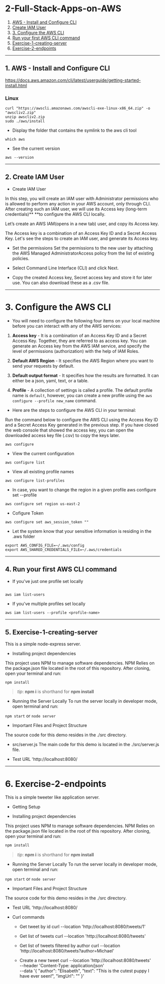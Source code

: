 # 2-Full-Stack-Apps-on-AWS
1. [AWS - Install and Configure CLI](#schema1)
2. [Create IAM User](#schema2)
3. [3. Configure the AWS CLI](#schema3)
4. [Run your first AWS CLI command](#schema4)
5. [Exercise-1-creating-server](#schema5)
6. [Exercise-2-endpoints](#schema6)


<hr>
<a name='schema1'></a>

## 1. AWS - Install and Configure CLI

https://docs.aws.amazon.com/cli/latest/userguide/getting-started-install.html

### Linux
```
curl "https://awscli.amazonaws.com/awscli-exe-linux-x86_64.zip" -o "awscliv2.zip"
unzip awscliv2.zip
sudo ./aws/install
```


- Display the folder that contains the symlink to the aws cli tool
```
which aws
```

- See the current version
```
aws --version
```



<hr>
<a name='schema2'></a>

## 2. Create IAM User
- Create IAM User

In this step, you will create an IAM user with Administrator permissions who is allowed to perform any action in your 
AWS account, only through CLI. After creating such an IAM user, we will use its 
Access key (long-term credentials)** **to configure the AWS CLI locally.

Let’s create an AWS IAM(opens in a new tab) user, and copy its Access key.



The Access key is a combination of an Access Key ID and a Secret Access Key. Let's see the steps to create an IAM user, 
and generate its Access key.

- Set the permissions 
Set the permissions to the new user by attaching the AWS Managed AdministratorAccess policy from the list of 
existing policies.


- Select Command Line Interface (CLI) and click Next.

- Copy the created Access key, Secret access key and store it for later use. You can also download these as a .csv file.

<hr>
<a name='schema3'></a>

# 3. Configure the AWS CLI

- You will need to configure the following four items on your local machine before you can interact with any of the AWS 
services:

1. **Access key** - It is a combination of an Access Key ID and a Secret Access Key. Together, they are referred to as 
access key. You can generate an Access key from the AWS IAM service, and specify the level of permissions 
(authorization) with the help of IAM Roles.

2. **Default AWS Region** - It specifies the AWS Region where you want to send your requests by default.
3. **Default output format** - It specifies how the results are formatted. It can either be a json, yaml, text, 
or a table.
4. **Profile** - A collection of settings is called a profile. The default profile name is `default`, however, 
you can create a new profile using the `aws configure --profile new_name` command.

- Here are the steps to configure the AWS CLI in your terminal:

Run the command below to configure the AWS CLI using the Access Key ID and a Secret Access Key generated in the 
previous step. If you have closed the web console that showed the access key, you can open the downloaded access 
key file (.csv) to copy the keys later.
```
aws configure 
```

- View the current configuration
```
aws configure list
``` 
- View all existing profile names
```
aws configure list-profiles
```
- In case, you want to change the region in a given profile aws configure set <parameter> <value>  --profile <profile-name>
```
aws configure set region us-east-2  
```
- Cofigure Token
```
aws configure set aws_session_token ""
```

- Let the system know that your sensitive information is residing in the .aws folder
```
export AWS_CONFIG_FILE=~/.aws/config
export AWS_SHARED_CREDENTIALS_FILE=~/.aws/credentials
```


<hr>
<a name='schema4'></a>

## 4. Run your first AWS CLI command

- If you've just one profile set locally
```

aws iam list-users
```

- If you've multiple profiles set locally
```
aws iam list-users --profile <profile-name>
```


<hr>
<a name='schema5'></a>

## 5. Exercise-1-creating-server


This is a simple node-express server.

- Installing project dependencies

This project uses NPM to manage software dependencies. NPM Relies on the package.json file located in the root of 
this repository. After cloning, open your terminal and run:
```
npm install
```
>_tip_: **npm i** is shorthand for **npm install**

- Running the Server Locally
To run the server locally in developer mode, open terminal and run:


`npm start` or `node server`

- Important Files and Project Structure

The source code for this demo resides in the ./src directory.

- src/server.js
The main code for this demo is located in the ./src/server.js file. 

- Test URL
'http://localhost:8080/

<hr>
<a name='schema6'></a>

# 6. Exercise-2-endpoints


This is a simple tweeter like application server.

- Getting Setup

- Installing project dependencies

This project uses NPM to manage software dependencies. NPM Relies on the package.json file located in the root of 
this repository. After cloning, open your terminal and run:
```bash
npm install
```
>_tip_: **npm i** is shorthand for **npm install**

- Running the Server Locally
To run the server locally in developer mode, open terminal and run:

`npm start` or `node server`

- Important Files and Project Structure

The source code for this demo resides in the ./src directory.

- Test URL
'http://localhost:8080/

- Curl commands

  - Get tweet by id
  curl --location 'http://localhost:8080/tweets/1'

  - Get list of tweets
  curl --location 'http://localhost:8080/tweets'

  - Get list of tweets filtered by author
  curl --location 'http://localhost:8080/tweets?author=Michael'

  - Create a new tweet
  curl --location 'http://localhost:8080/tweets' \
  --header 'Content-Type: application/json' \
  --data '{
      "author": "Elisabeth",
      "text": "This is the cutest puppy I have ever seen!",
      "imgUrl": ""
  }'


